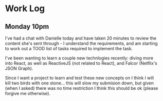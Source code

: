 # Work Log

## Monday 10pm

I've had a chat with Danielle today and have taken 20 minutes to review the content
she's sent through - I understand the requirements, and am starting to work out a
TOOD list of tasks required to implement the task.

I've been wanting to learn a couple new technlogies recently: diving more into
React, as well as ReactiveJS (not related to React), and Falcor (Netflix's JSON Graph).

Since I want a project to learn and test these new concepts on I think I will kill
two birds with one stone... this will slow my submision down, but given (when I asked)
there was no time restriction I think this should be ok (please forgive me otherwise).
